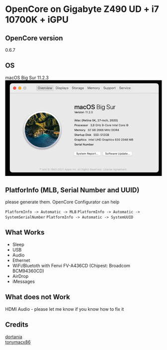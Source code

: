 # OpenCore on Gigabyte Z490 UD + i7 10700K + iGPU


## OpenCore version

0.6.7


## OS

macOS Big Sur 11.2.3<br>
<img src=https://github.com/tiny0little/Gigabyte-Z490-UD-OC/blob/main/images/001.png>


## PlatforInfo (MLB, Serial Number and UUID)

please generate them. OpenCore Configurator can help

<code>PlatformInfo -> Automatic -> MLB</code>
<code>PlatformInfo -> Automatic -> SystemSerialNumber</code>
<code>PlatformInfo -> Automatic -> SystemUUID</code>


## What Works

- Sleep
- USB
- Audio
- Ethernet
- WiFi/Bluetoth with Fenvi FV-A436CD (Chipest: Broadcom BCM94360CD)
- AirDrop
- iMessages


## What does not Work

HDMI Audio - please let me know if you know how to fix it


## Credits

<a href=https://github.com/dortania>dortania</a><br>
<a href=https://www.tonymacx86.com/>tonymacx86</a>

